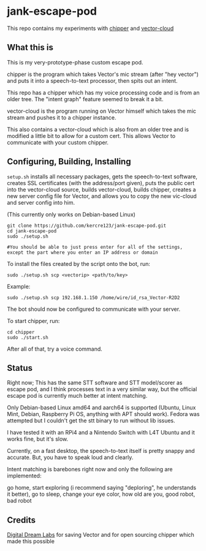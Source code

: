 # jank-escape-pod

This repo contains my experiments with [chipper](https://github.com/digital-dream-labs/chipper) and [vector-cloud](https://github.com/digital-dream-labs/vector-cloud)

## What this is

This is my very-prototype-phase custom escape pod.

chipper is the program which takes Vector's mic stream (after "hey vector") and puts it into a speech-to-text processor, then spits out an intent.

This repo has a chipper which has my voice processing code and is from an older tree. The "intent graph" feature seemed to break it a bit.

vector-cloud is the program running on Vector himself which takes the mic stream and pushes it to a chipper instance.

This also contains a vector-cloud which is also from an older tree and is modified a little bit to allow for a custom cert. This allows Vector to communicate with your custom chipper.

## Configuring, Building, Installing

`setup.sh` installs all necessary packages, gets the speech-to-text software, creates SSL certificates (with the address/port given), puts the public cert into the vector-cloud source, builds vector-cloud, builds chipper, creates a new server config file for Vector, and allows you to copy the new vic-cloud and server config into him.

(This currently only works on Debian-based Linux)

```
git clone https://github.com/kercre123/jank-escape-pod.git
cd jank-escape-pod
sudo ./setup.sh

#You should be able to just press enter for all of the settings, except the part where you enter an IP address or domain
```

To install the files created by the script onto the bot, run:

`sudo ./setup.sh scp <vectorip> <path/to/key>`

Example:

`sudo ./setup.sh scp 192.168.1.150 /home/wire/id_rsa_Vector-R2D2`

The bot should now be configured to communicate with your server.

To start chipper, run:

```
cd chipper
sudo ./start.sh
```

After all of that, try a voice command.


## Status

Right now; This has the same STT software and STT model/scorer as escape pod, and I think processes text in a very similar way, but the official escape pod is currently much better at intent matching.

Only Debian-based Linux amd64 and aarch64 is supported (Ubuntu, Linux Mint, Debian, Raspberry Pi OS, anything with APT should work). Fedora was attempted but I couldn't get the stt binary to run without lib issues.

I have tested it with an RPi4 and a Nintendo Switch with L4T Ubuntu and it works fine, but it's slow.

Currently, on a fast desktop, the speech-to-text itself is pretty snappy and accurate. But, you have to speak loud and clearly.

Intent matching is barebones right now and only the following are implemented:

go home, start exploring (i recommend saying "deploring", he understands it better), go to sleep, change your eye color, how old are you, good robot, bad robot

## Credits

[Digital Dream Labs](https://github.com/digital-dream-labs) for saving Vector and for open sourcing chipper which made this possible
